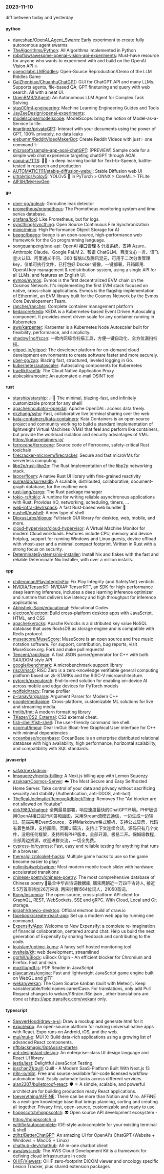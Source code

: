 ### 2023-11-10
diff between today and yesterday

#### python
* [daveshap/OpenAI_Agent_Swarm](https://github.com/daveshap/OpenAI_Agent_Swarm): Early experiment to create fully autonomous agent swarms
* [TheAlgorithms/Python](https://github.com/TheAlgorithms/Python): All Algorithms implemented in Python
* [roboflow/awesome-openai-vision-api-experiments](https://github.com/roboflow/awesome-openai-vision-api-experiments): Must-have resource for anyone who wants to experiment with and build on the OpenAI Vision API 🔥
* [opendilab/LLMRiddles](https://github.com/opendilab/LLMRiddles): Open-Source Reproduction/Demo of the LLM Riddles Game
* [GaiZhenbiao/ChuanhuChatGPT](https://github.com/GaiZhenbiao/ChuanhuChatGPT): GUI for ChatGPT API and many LLMs. Supports agents, file-based QA, GPT finetuning and query with web search. All with a neat UI.
* [OpenBMB/XAgent](https://github.com/OpenBMB/XAgent): An Autonomous LLM Agent for Complex Task Solving
* [stas00/ml-engineering](https://github.com/stas00/ml-engineering): Machine Learning Engineering Guides and Tools
* [JayZeeDesign/openai-experiments](https://github.com/JayZeeDesign/openai-experiments): 
* [modelscope/modelscope](https://github.com/modelscope/modelscope): ModelScope: bring the notion of Model-as-a-Service to life.
* [imartinez/privateGPT](https://github.com/imartinez/privateGPT): Interact with your documents using the power of GPT, 100% privately, no data leaks
* [elebumm/RedditVideoMakerBot](https://github.com/elebumm/RedditVideoMakerBot): Create Reddit Videos with just✨ one command ✨
* [microsoft/sample-app-aoai-chatGPT](https://github.com/microsoft/sample-app-aoai-chatGPT): [PREVIEW] Sample code for a simple web chat experience targeting chatGPT through AOAI.
* [coqui-ai/TTS](https://github.com/coqui-ai/TTS): 🐸💬 - a deep learning toolkit for Text-to-Speech, battle-tested in research and production
* [AUTOMATIC1111/stable-diffusion-webui](https://github.com/AUTOMATIC1111/stable-diffusion-webui): Stable Diffusion web UI
* [ultralytics/yolov5](https://github.com/ultralytics/yolov5): YOLOv5 🚀 in PyTorch > ONNX > CoreML > TFLite
* [AIFSH/MyHeyGen](https://github.com/AIFSH/MyHeyGen): 

#### go
* [uber-go/goleak](https://github.com/uber-go/goleak): Goroutine leak detector
* [prometheus/prometheus](https://github.com/prometheus/prometheus): The Prometheus monitoring system and time series database.
* [grafana/loki](https://github.com/grafana/loki): Like Prometheus, but for logs.
* [syncthing/syncthing](https://github.com/syncthing/syncthing): Open Source Continuous File Synchronization
* [minio/minio](https://github.com/minio/minio): High Performance Object Storage for AI
* [beego/beego](https://github.com/beego/beego): beego is an open-source, high-performance web framework for the Go programming language.
* [songquanpeng/one-api](https://github.com/songquanpeng/one-api): OpenAI 接口管理 & 分发系统，支持 Azure、Anthropic Claude、Google PaLM 2、智谱 ChatGLM、百度文心一言、讯飞星火认知、阿里通义千问、360 智脑以及腾讯混元，可用于二次分发管理 key，仅单可执行文件，已打包好 Docker 镜像，一键部署，开箱即用. OpenAI key management & redistribution system, using a single API for all LLMs, and features an English UI.
* [evmos/evmos](https://github.com/evmos/evmos): Evmos is the first decentralized EVM chain on the Cosmos Network. It's implementing the first EVM stack focused on native, cross-chain applications. Evmos is the flagship implementation of Ethermint, an EVM library built for the Cosmos Network by the Evmos Core Developement Team.
* [rancher/rancher](https://github.com/rancher/rancher): Complete container management platform
* [kedacore/keda](https://github.com/kedacore/keda): KEDA is a Kubernetes-based Event Driven Autoscaling component. It provides event driven scale for any container running in Kubernetes
* [aws/karpenter](https://github.com/aws/karpenter): Karpenter is a Kubernetes Node Autoscaler built for flexibility, performance, and simplicity.
* [shadow1ng/fscan](https://github.com/shadow1ng/fscan): 一款内网综合扫描工具，方便一键自动化、全方位漏扫扫描。
* [gitpod-io/gitpod](https://github.com/gitpod-io/gitpod): The developer platform for on-demand cloud development environments to create software faster and more securely.
* [uber-go/zap](https://github.com/uber-go/zap): Blazing fast, structured, leveled logging in Go.
* [kubernetes/autoscaler](https://github.com/kubernetes/autoscaler): Autoscaling components for Kubernetes
* [traefik/traefik](https://github.com/traefik/traefik): The Cloud Native Application Proxy
* [alpkeskin/mosint](https://github.com/alpkeskin/mosint): An automated e-mail OSINT tool

#### rust
* [starship/starship](https://github.com/starship/starship): ☄🌌️ The minimal, blazing-fast, and infinitely customizable prompt for any shell!
* [apache/incubator-opendal](https://github.com/apache/incubator-opendal): Apache OpenDAL: access data freely.
* [ekzhang/sshx](https://github.com/ekzhang/sshx): Fast, collaborative live terminal sharing over the web
* [kata-containers/kata-containers](https://github.com/kata-containers/kata-containers): Kata Containers is an open source project and community working to build a standard implementation of lightweight Virtual Machines (VMs) that feel and perform like containers, but provide the workload isolation and security advantages of VMs. https://katacontainers.io/
* [ferrocene/ferrocene](https://github.com/ferrocene/ferrocene): Source code of Ferrocene, safety-critical Rust toolchain
* [firecracker-microvm/firecracker](https://github.com/firecracker-microvm/firecracker): Secure and fast microVMs for serverless computing.
* [libp2p/rust-libp2p](https://github.com/libp2p/rust-libp2p): The Rust Implementation of the libp2p networking stack.
* [lapce/floem](https://github.com/lapce/floem): A native Rust UI library with fine-grained reactivity
* [surrealdb/surrealdb](https://github.com/surrealdb/surrealdb): A scalable, distributed, collaborative, document-graph database, for the realtime web
* [rust-lang/cargo](https://github.com/rust-lang/cargo): The Rust package manager
* [tokio-rs/tokio](https://github.com/tokio-rs/tokio): A runtime for writing reliable asynchronous applications with Rust. Provides I/O, networking, scheduling, timers, ...
* [web-infra-dev/rspack](https://github.com/web-infra-dev/rspack): A fast Rust-based web bundler 🦀️
* [nushell/nushell](https://github.com/nushell/nushell): A new type of shell
* [DioxusLabs/dioxus](https://github.com/DioxusLabs/dioxus): Fullstack GUI library for desktop, web, mobile, and more.
* [cloud-hypervisor/cloud-hypervisor](https://github.com/cloud-hypervisor/cloud-hypervisor): A Virtual Machine Monitor for modern Cloud workloads. Features include CPU, memory and device hotplug, support for running Windows and Linux guests, device offload with vhost-user and a minimal compact footprint. Written in Rust with a strong focus on security.
* [DeterminateSystems/nix-installer](https://github.com/DeterminateSystems/nix-installer): Install Nix and flakes with the fast and reliable Determinate Nix Installer, with over a million installs.

#### cpp
* [chiteroman/PlayIntegrityFix](https://github.com/chiteroman/PlayIntegrityFix): Fix Play Integrity (and SafetyNet) verdicts.
* [NVIDIA/TensorRT](https://github.com/NVIDIA/TensorRT): NVIDIA® TensorRT™, an SDK for high-performance deep learning inference, includes a deep learning inference optimizer and runtime that delivers low latency and high throughput for inference applications.
* [Abhishek-Saini/educational](https://github.com/Abhishek-Saini/educational): Educational Codes
* [electron/electron](https://github.com/electron/electron): Build cross-platform desktop apps with JavaScript, HTML, and CSS
* [apache/kvrocks](https://github.com/apache/kvrocks): Apache Kvrocks is a distributed key value NoSQL database that uses RocksDB as storage engine and is compatible with Redis protocol.
* [musescore/MuseScore](https://github.com/musescore/MuseScore): MuseScore is an open source and free music notation software. For support, contribution, bug reports, visit MuseScore.org. Fork and make pull requests!
* [Tencent/rapidjson](https://github.com/Tencent/rapidjson): A fast JSON parser/generator for C++ with both SAX/DOM style API
* [google/benchmark](https://github.com/google/benchmark): A microbenchmark support library
* [risc0/risc0](https://github.com/risc0/risc0): RISC Zero is a zero-knowledge verifiable general computing platform based on zk-STARKs and the RISC-V microarchitecture.
* [pytorch/executorch](https://github.com/pytorch/executorch): End-to-end solution for enabling on-device AI across mobile and edge devices for PyTorch models
* [wolfpld/tracy](https://github.com/wolfpld/tracy): Frame profiler
* [p-ranav/argparse](https://github.com/p-ranav/argparse): Argument Parser for Modern C++
* [google/mediapipe](https://github.com/google/mediapipe): Cross-platform, customizable ML solutions for live and streaming media.
* [fmtlib/fmt](https://github.com/fmtlib/fmt): A modern formatting library
* [TKazer/CS2_External](https://github.com/TKazer/CS2_External): CS2 external cheat.
* [fish-shell/fish-shell](https://github.com/fish-shell/fish-shell): The user-friendly command line shell.
* [ocornut/imgui](https://github.com/ocornut/imgui): Dear ImGui: Bloat-free Graphical User interface for C++ with minimal dependencies
* [oceanbase/oceanbase](https://github.com/oceanbase/oceanbase): OceanBase is an enterprise distributed relational database with high availability, high performance, horizontal scalability, and compatibility with SQL standards.

#### javascript
* [safak/nextadmin](https://github.com/safak/nextadmin): 
* [lmsqueezy/nextjs-billing](https://github.com/lmsqueezy/nextjs-billing): A Next.js billing app with Lemon Squeezy
* [azukaar/Cosmos-Server](https://github.com/azukaar/Cosmos-Server): ☁️ The Most Secure and Easy Selfhosted Home Server. Take control of your data and privacy without sacrificing security and stability (Authentication, anti-DDOS, anti-bot)
* [TheRealJoelmatic/RemoveAdblockThing](https://github.com/TheRealJoelmatic/RemoveAdblockThing): Removes The "Ad blocker are not allowed on Youtube"
* [dirk1983/chatgpt](https://github.com/dirk1983/chatgpt): 全网最易部署，响应速度最快的ChatGPT环境。PHP版调用OpenAI接口进行问答和画图，采用Stream流模式通信，一边生成一边输出。前端采用EventSource，支持Markdown格式解析，支持公式显示，代码有着色处理，支持画图。页面UI简洁，支持上下文连续会话。源码只有几个文件，没用任何框架，支持所有PHP版本，全部开源，极易二开。保姆级教程，全部周边资源，欢迎进群交流，一切全免费。
* [cypress-io/cypress](https://github.com/cypress-io/cypress): Fast, easy and reliable testing for anything that runs in a browser.
* [therealgliz/blooket-hacks](https://github.com/therealgliz/blooket-hacks): Multiple game hacks to use so the game become easier to play!
* [nolimits4web/swiper](https://github.com/nolimits4web/swiper): Most modern mobile touch slider with hardware accelerated transitions
* [chinese-poetry/chinese-poetry](https://github.com/chinese-poetry/chinese-poetry): The most comprehensive database of Chinese poetry 🧶最全中华古诗词数据库, 唐宋两朝近一万四千古诗人, 接近5.5万首唐诗加26万宋诗. 两宋时期1564位词人，21050首词。
* [Kong/insomnia](https://github.com/Kong/insomnia): The open-source, cross-platform API client for GraphQL, REST, WebSockets, SSE and gRPC. With Cloud, Local and Git storage.
* [jgraph/drawio-desktop](https://github.com/jgraph/drawio-desktop): Official electron build of draw.io
* [facebook/create-react-app](https://github.com/facebook/create-react-app): Set up a modern web app by running one command.
* [Expensify/App](https://github.com/Expensify/App): Welcome to New Expensify: a complete re-imagination of financial collaboration, centered around chat. Help us build the next generation of Expensify by sharing feedback and contributing to the code.
* [louislam/uptime-kuma](https://github.com/louislam/uptime-kuma): A fancy self-hosted monitoring tool
* [sveltejs/kit](https://github.com/sveltejs/kit): web development, streamlined
* [gorhill/uBlock](https://github.com/gorhill/uBlock): uBlock Origin - An efficient blocker for Chromium and Firefox. Fast and lean.
* [mozilla/pdf.js](https://github.com/mozilla/pdf.js): PDF Reader in JavaScript
* [playcanvas/engine](https://github.com/playcanvas/engine): Fast and lightweight JavaScript game engine built on WebGL and glTF
* [wekan/wekan](https://github.com/wekan/wekan): The Open Source kanban (built with Meteor). Keep variable/table/field names camelCase. For translations, only add Pull Request changes to wekan/i18n/en.i18n.json , other translations are done at https://app.transifex.com/wekan/ only.

#### typescript
* [SawyerHood/draw-a-ui](https://github.com/SawyerHood/draw-a-ui): Draw a mockup and generate html for it
* [expo/expo](https://github.com/expo/expo): An open-source platform for making universal native apps with React. Expo runs on Android, iOS, and the web.
* [mui/mui-x](https://github.com/mui/mui-x): MUI X: Build data-rich applications using a growing list of advanced React components.
* [nftblackmagic/GptAssist-starter](https://github.com/nftblackmagic/GptAssist-starter): 
* [ant-design/ant-design](https://github.com/ant-design/ant-design): An enterprise-class UI design language and React UI library
* [jestjs/jest](https://github.com/jestjs/jest): Delightful JavaScript Testing.
* [joschan21/quill](https://github.com/joschan21/quill): Quill - A Modern SaaS-Platform Built With Next.js 13
* [n8n-io/n8n](https://github.com/n8n-io/n8n): Free and source-available fair-code licensed workflow automation tool. Easily automate tasks across different services.
* [alan2207/bulletproof-react](https://github.com/alan2207/bulletproof-react): 🛡️ ⚛️ A simple, scalable, and powerful architecture for building production ready React applications.
* [toeverything/AFFiNE](https://github.com/toeverything/AFFiNE): There can be more than Notion and Miro. AFFiNE is a next-gen knowledge base that brings planning, sorting and creating all together. Privacy first, open-source, customizable and ready to use.
* [hoppscotch/hoppscotch](https://github.com/hoppscotch/hoppscotch): 👽 Open source API development ecosystem - https://hoppscotch.io
* [withfig/autocomplete](https://github.com/withfig/autocomplete): IDE-style autocomplete for your existing terminal & shell
* [ztjhz/BetterChatGPT](https://github.com/ztjhz/BetterChatGPT): An amazing UI for OpenAI's ChatGPT (Website + Windows + MacOS + Linux)
* [chathub-dev/chathub](https://github.com/chathub-dev/chathub): All-in-one chatbot client
* [aws/aws-cdk](https://github.com/aws/aws-cdk): The AWS Cloud Development Kit is a framework for defining cloud infrastructure in code
* [OHIF/Viewers](https://github.com/OHIF/Viewers): OHIF zero-footprint DICOM viewer and oncology specific Lesion Tracker, plus shared extension packages
